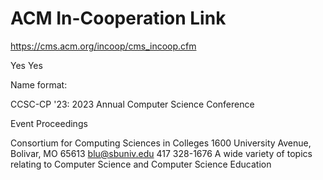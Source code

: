 # ACM In-Cooperation Link

<https://cms.acm.org/incoop/cms_incoop.cfm>

Yes Yes

Name format: 

CCSC-CP '23: 2023 Annual Computer Science Conference

Event Proceedings

Consortium for Computing Sciences in Colleges
1600 University Avenue, Bolivar, MO 65613
blu@sbuniv.edu
417 328-1676
A wide variety of topics relating to Computer Science and Computer Science Education

